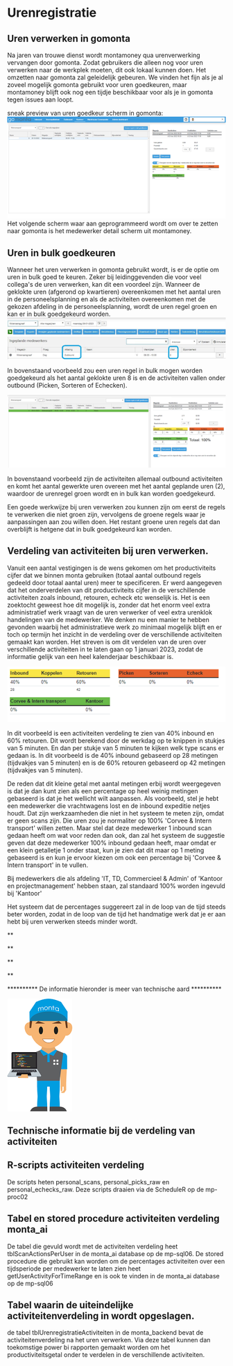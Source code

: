 # Urenregistratie

## Uren verwerken in gomonta
Na jaren van trouwe dienst wordt montamoney qua urenverwerking vervangen door gomonta. Zodat gebruikers die alleen nog voor uren verwerken naar de werkplek moeten, dit ook lokaal kunnen doen. Het omzetten naar gomonta zal geleidelijk gebeuren. We vinden het fijn als je al zoveel mogelijk gomonta gebruikt voor uren goedkeuren, maar montamoney blijft ook nog een tijdje beschikbaar voor als je in gomonta tegen issues aan loopt.


sneak preview van uren goedkeur scherm in gomonta:
![uren verwerken gomonta met activiteiten verdeling geanonimiseerd.png](../../../Attachments/uren%20verwerken%20gomonta%20met%20activiteiten%20verdeling%20geanonimiseerd-adbc2ed7-04fb-438b-b3fe-93cc60a7cabc.png)
Het volgende scherm waar aan geprogrammeerd wordt om over te zetten naar gomonta is het medewerker detail scherm uit montamoney.

## Uren in bulk goedkeuren
Wanneer het uren verwerken in gomonta gebruikt wordt, is er de optie om uren in bulk goed te keuren. Zeker bij leidinggevenden die voor veel collega's de uren verwerken, kan dit een voordeel zijn. Wanneer de geklokte uren (afgerond op kwartieren) overeenkomen met het aantal uren in de personeelsplanning en als de activiteiten overeenkomen met de gekozen afdeling in de personeelsplanning, wordt de uren regel groen en kan er in bulk goedgekeurd worden.
![personeelsplanning afdeling.JPG](../../../Attachments/personeelsplanning%20afdeling-9b900c31-3938-4cf5-a218-92086a0db041.JPG)

In bovenstaand voorbeeld zou een uren regel in bulk mogen worden goedgekeurd als het aantal geklokte uren 8 is en de activiteiten vallen onder outbound (Picken, Sorteren of Echecken).

![personeelsplanning uren bulk.png](../../../Attachments/personeelsplanning%20uren%20bulk-6096ec4e-e785-4073-bb89-39ee0a8ddb60.png)

In bovenstaand voorbeeld zijn de activiteiten allemaal outbound activiteiten en komt het aantal gewerkte uren overeen met het aantal geplande uren (2), waardoor de urenregel groen wordt en in bulk kan worden goedgekeurd.

Een goede werkwijze bij uren verwerken zou kunnen zijn om eerst de regels te verwerken die niet groen zijn, vervolgens de groene regels waar je aanpassingen aan zou willen doen. Het restant groene uren regels dat dan overblijft is hetgene dat in bulk goedgekeurd kan worden.

## Verdeling van activiteiten bij uren verwerken.
Vanuit een aantal vestigingen is de wens gekomen om het productiviteits cijfer dat we binnen monta gebruiken (totaal aantal outbound regels gedeeld door totaal aantal uren) meer te specificeren. Er werd aangegeven dat het onderverdelen van dit productiviteits cijfer in de verschillende activiteiten zoals inbound, retouren, echeck etc wenselijk is.
Het is een zoektocht geweest hoe dit mogelijk is, zonder dat het enorm veel extra administratief werk vraagt van de uren verwerker of veel extra urenklok handelingen van de medewerker. We denken nu een manier te hebben gevonden waarbij het administratieve werk zo minimaal mogelijk blijft en er toch op termijn het inzicht in de verdeling over de verschillende activiteiten gemaakt kan worden. Het streven is om dit verdelen van de uren over verschillende activiteiten in te laten gaan op 1 januari 2023, zodat de informatie gelijk van een heel kalenderjaar beschikbaar is.

![activiteiten verdeling percentages.png](../../../Attachments/activiteiten%20verdeling%20percentages-7694f32f-6695-434a-9692-77d01ac13423.png)

In dit voorbeeld is een activiteiten verdeling te zien van 40% inbound en 60% retouren. Dit wordt berekend door de werkdag op te knippen in stukjes van 5 minuten. En dan per stukje van 5 minuten te kijken welk type scans er gedaan is. In dit voorbeeld is de 40% inbound gebaseerd op 28 metingen (tijdvakjes van 5 minuten) en is de 60% retouren gebaseerd op 42 metingen (tijdvakjes van 5 minuten).

De reden dat dit kleine getal met aantal metingen erbij wordt weergegeven is dat je dan kunt zien als een percentage op heel weinig metingen gebaseerd is dat je het wellicht wilt aanpassen.
Als voorbeeld, stel je hebt een medewerker die vrachtwagens lost en de inbound expeditie netjes houdt. Dat zijn werkzaamheden die niet in het systeem te meten zijn, omdat er geen scans zijn. Die uren zou je normaliter op 100% 'Corvee & Intern transport' willen zetten. Maar stel dat deze medewerker 1 inbound scan gedaan heeft om wat voor reden dan ook, dan zal het systeem de suggestie geven dat deze medewerker 100% inbound gedaan heeft, maar omdat er een klein getalletje 1 onder staat, kun je zien dat dit maar op 1 meting gebaseerd is en kun je ervoor kiezen om ook een percentage bij 'Corvee & Intern transport' in te vullen.

Bij medewerkers die als afdeling 'IT, TD, Commercieel & Admin' of 'Kantoor en projectmanagement' hebben staan, zal standaard 100% worden ingevuld bij 'Kantoor'

Het systeem dat de percentages suggereert zal in de loop van de tijd steeds beter worden, zodat in de loop van de tijd het handmatige werk dat je er aan hebt bij uren verwerken steeds minder wordt.





**

**

**

**

********** De informatie hieronder is meer van technische aard **********

![Afdeling - IT - man.png](../../../Attachments/Afdeling%20-%20IT%20-%20man-c6f3a96e-0f99-4c12-a056-0044eca0df99.png)
## Technische informatie bij de verdeling van activiteiten


## R-scripts activiteiten verdeling
De scripts heten personal_scans, personal_picks_raw en personal_echecks_raw. Deze scripts draaien via de ScheduleR op de mp-proc02


## Tabel en stored procedure activiteiten verdeling monta_ai
De tabel die gevuld wordt met de activiteiten verdeling heet tblScanActionsPerUser in de monta_ai database op de mp-sql06. De stored procedure die gebruikt kan worden om de percentages activiteiten over een tijdsperiode per medewerker te laten zien heet getUserActivityForTimeRange en is ook te vinden in de monta_ai database op de mp-sql06

## Tabel waarin de uiteindelijke activiteitenverdeling in wordt opgeslagen.
de tabel tblUrenregistratieActiviteiten in de monta_backend bevat de activiteitenverdeling na het uren verwerken. Via deze tabel kunnen dan toekomstige power bi rapporten gemaakt worden om het productiviteitsgetal onder te verdelen in de verschillende activiteiten.

